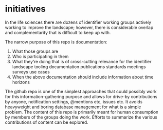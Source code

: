 # initiatives
In the life sciences there are dozens of identifier working groups actively working to improve the landscape; however, there is considerable overlap and complementarity that is difficult to keep up with.

The narrow purpose of this repo is documentation: 
1) What those groups are
2) Who is participating in them
3) What they're doing that is of cross-cutting relevance for the identifier landscape
    tooling
    documentation
    publications
    standards
    meetings
    surveys
    use cases
4) When 
    the above documentation should include information about time horizons

The github repo is one of the simplest approaches that could possibly work for this information-gathering purpose and allows for drive-by contributions by anyone, notification settings, @mentions etc, issues etc. It avoids heavyweight and boring database management for what is a simple problem. The content of this repo is primarily meant for human consumption by members of the groups doing the work. Efforts to summarize the various contributions of content can be explored.
